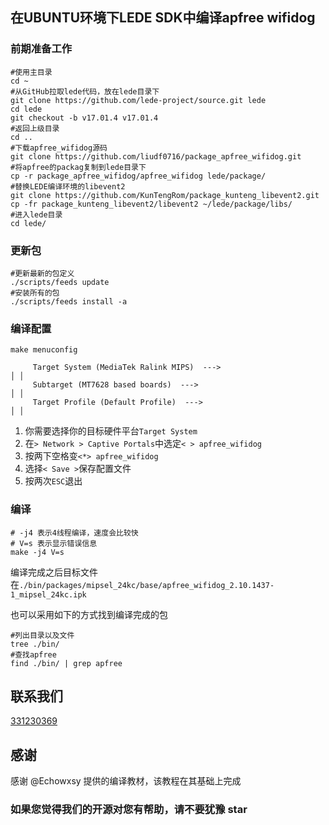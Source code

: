## 在UBUNTU环境下LEDE SDK中编译apfree wifidog

### 前期准备工作

```shell
#使用主目录
cd ~
#从GitHub拉取lede代码，放在lede目录下
git clone https://github.com/lede-project/source.git lede
cd lede
git checkout -b v17.01.4 v17.01.4
#返回上级目录
cd ..
#下载apfree_wifidog源码
git clone https://github.com/liudf0716/package_apfree_wifidog.git 
#将apfree的packag复制到lede目录下
cp -r package_apfree_wifidog/apfree_wifidog lede/package/
#替换LEDE编译环境的libevent2
git clone https://github.com/KunTengRom/package_kunteng_libevent2.git
cp -fr package_kunteng_libevent2/libevent2 ~/lede/package/libs/
#进入lede目录
cd lede/
```

### 更新包

```shell
#更新最新的包定义
./scripts/feeds update
#安装所有的包
./scripts/feeds install -a
```

### 编译配置

```shell
make menuconfig

     Target System (MediaTek Ralink MIPS)  --->                                                  │ │   
     Subtarget (MT7628 based boards)  --->                                                       │ │   
     Target Profile (Default Profile)  --->                                                      │ │                       
```



1. 你需要选择你的目标硬件平台`Target System`
2. 在`> Network > Captive Portals`中选定`< > apfree_wifidog`
3. 按两下空格变`<*> apfree_wifidog`
4. 选择`< Save >`保存配置文件
5. 按两次`ESC`退出

### 编译

```shell
# -j4 表示4线程编译，速度会比较快
# V=s 表示显示错误信息
make -j4 V=s
```

编译完成之后目标文件在`./bin/packages/mipsel_24kc/base/apfree_wifidog_2.10.1437-1_mipsel_24kc.ipk`

也可以采用如下的方式找到编译完成的包

```shell
#列出目录以及文件
tree ./bin/ 
#查找apfree
find ./bin/ | grep apfree
```
## 联系我们
[331230369](https://jq.qq.com/?_wv=1027&k=4ADDSev)

## 感谢
感谢 @Echowxsy 提供的编译教材，该教程在其基础上完成

### 如果您觉得我们的开源对您有帮助，请不要犹豫 star
